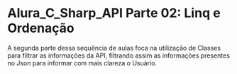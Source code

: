 # Alura_C_Sharp_API Parte 02: Linq e Ordenação
A segunda parte dessa sequência de aulas foca na utilização de Classes para filtrar as informações da API, filtrando assim as informações presentes no Json para informar com mais clareza o Usuário.
